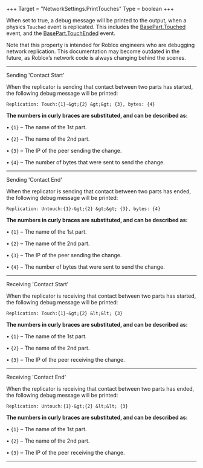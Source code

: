 +++
Target = "NetworkSettings.PrintTouches"
Type = boolean
+++

When set to true, a debug message will be printed to the output, when a physics `Touched` event is replicated. This includes the [BasePart.Touched](https://developer.roblox.com/api-reference/event/BasePart/Touched) event, and the [BasePart.TouchEnded](https://developer.roblox.com/api-reference/event/BasePart/TouchEnded) event.Note that this property is intended for Roblox engineers who are debugging network replication. This documentation may become outdated in the future, as Roblox’s network code is always changing behind the scenes.---Sending 'Contact Start'When the replicator is sending that contact between two parts has started, the following debug message will be printed:`Replication: Touch:{1}-&gt;{2} &gt;&gt; {3}, bytes: {4}`**The numbers in curly braces are substituted, and can be described as:**• `{1}` – The name of the 1st part.• `{2}` – The name of the 2nd part.• `{3}` – The IP of the peer sending the change.• `{4}` – The number of bytes that were sent to send the change.---Sending 'Contact End'When the replicator is sending that contact between two parts has ended, the following debug message will be printed:`Replication: Untouch:{1}-&gt;{2} &gt;&gt; {3}, bytes: {4}`**The numbers in curly braces are substituted, and can be described as:**• `{1}` – The name of the 1st part.• `{2}` – The name of the 2nd part.• `{3}` – The IP of the peer sending the change.• `{4}` – The number of bytes that were sent to send the change.---Receiving 'Contact Start'When the replicator is receiving that contact between two parts has started, the following debug message will be printed:`Replication: Touch:{1}-&gt;{2} &lt;&lt; {3}`**The numbers in curly braces are substituted, and can be described as:**• `{1}` – The name of the 1st part.• `{2}` – The name of the 2nd part.• `{3}` – The IP of the peer receiving the change.---Receiving 'Contact End'When the replicator is receiving that contact between two parts has ended, the following debug message will be printed:`Replication: Untouch:{1}-&gt;{2} &lt;&lt; {3}`**The numbers in curly braces are substituted, and can be described as:**• `{1}` – The name of the 1st part.• `{2}` – The name of the 2nd part.• `{3}` – The IP of the peer receiving the change.---